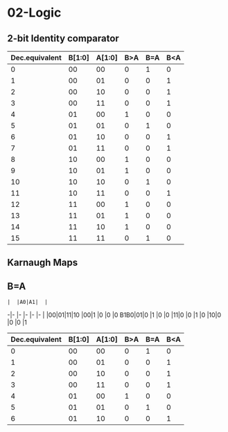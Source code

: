 # 02-Logic

## 2-bit Identity comparator

Dec.equivalent|B[1:0]|A[1:0]| B>A | B=A | B<A
-|-|-|-|-|-
0|00|00|0|1|0
1   |00|01|0     |0       |1
2   |00|10|0     |0       |1
3   |00|11|0     |0       |1
4   |01|00|1     |0       |0
5   |01|01|0     |1       |0
6   |01|10|0     |0       |1
7   |01|11|0     |0       |1
8   |10|00|1     |0       |0
9   |10|01|1     |0       |0
10  |10|10|0     |1       |0
11  |10|11|0     |0       |1
12  |11|00|1     |0       |0
13  |11|01|1     |0       |0
14  |11|10|1     |0       |0
15  |11|11|0     |1       |0

## Karnaugh Maps

## B=A
    |  |A0|A1|  |   
   -|- |- |- |- |- 
    |  |00|01|11|10
    |00|1 |0 |0 |0
B1B0|01|0 |1 |0 |0
    |11|0 |0 |1 |0
    |10|0 |0 |0 |1




Dec.equivalent|B[1:0]|A[1:0]| B>A | B=A | B<A
-|-|-|-|-|-
0|00|00|0|1|0
1   |00|01|0     |0       |1
2   |00|10|0     |0       |1
3   |00|11|0     |0       |1
4   |01|00|1     |0       |0
5   |01|01|0     |1       |0
6   |01|10|0     |0       |1
